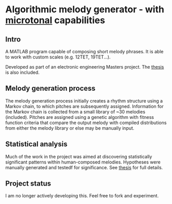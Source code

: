 # Algorithmic melody generator - with [microtonal](https://en.wikipedia.org/wiki/Microtonal_music) capabilities

## Intro

A MATLAB program capable of composing short melody phrases. It is able to work with custom scales (e.g. 12TET, 19TET...).

Developed as part of an electronic engineering Masters project. The [thesis](MMG%20final.pdf) is also included.

## Melody generation process

The melody generation process initially creates a rhythm structure using a Markov chain, to which pitches are subsequently assigned. Information for the Markov chain is collected from a small library of ~30 melodies (included). Pitches are assigned using a genetic algorithm with fitness function criteria that compare the output melody with compiled distributions from either the melody library or else may be manually input.

## Statistical analysis

Much of the work in the project was aimed at discovering statistically significant patterns within human-composed melodies. Hypotheses were manually generated and testedf for significance. See [thesis](MMG%20final.pdf) for full details.


## Project status

I am no longer actively developing this. Feel free to fork and experiment.
